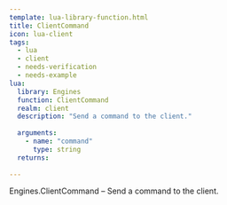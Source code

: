 ```yaml
---
template: lua-library-function.html
title: ClientCommand
icon: lua-client
tags:
  - lua
  - client
  - needs-verification
  - needs-example
lua:
  library: Engines
  function: ClientCommand
  realm: client
  description: "Send a command to the client."
  
  arguments:
    - name: "command"
      type: string
  returns:
    
---
```


<div class="lua__search__keywords">
Engines.ClientCommand &#x2013; Send a command to the client.
</div>
